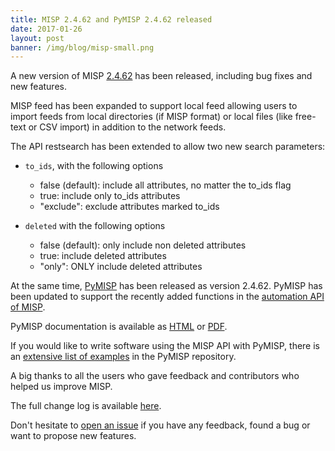 ```yaml
---
title: MISP 2.4.62 and PyMISP 2.4.62 released
date: 2017-01-26
layout: post
banner: /img/blog/misp-small.png
---
```


A new version of MISP [2.4.62](https://github.com/MISP/MISP/tree/v2.4.62) has been released, including bug fixes and new features.

MISP feed has been expanded to support local feed allowing users to import feeds from local directories (if MISP format) or
local files (like free-text or CSV import) in addition to the network feeds.

The API restsearch has been extended to allow two new search parameters:

  - ```to_ids```, with the following options
    - false (default): include all attributes, no matter the to_ids flag
    - true: include only to_ids attributes
    - "exclude": exclude attributes marked to_ids

  - ```deleted``` with the following options
    - false (default): only include non deleted attributes
    - true: include deleted attributes
    - "only": ONLY include deleted attributes

At the same time, [PyMISP](https://github.com/MISP/PyMISP) has been released as version 2.4.62. PyMISP has been updated to support the recently added functions in the [automation API of MISP](https://www.circl.lu/doc/misp/automation/index.html).

PyMISP documentation is available as [HTML](http://pymisp.readthedocs.io/en/latest/) or [PDF](https://media.readthedocs.org/pdf/pymisp/master/pymisp.pdf).

If you would like to write software using the MISP API with PyMISP, there is an [extensive list of examples](https://github.com/MISP/PyMISP/tree/master/examples) in the PyMISP repository.

A big thanks to all the users who gave feedback and contributors who helped us improve MISP.

The full change log is available [here](https://www.misp.software/Changelog.txt).

Don't hesitate to [open an issue](https://github.com/MISP/MISP/issues) if you have any feedback, found a bug or want to propose new features.
